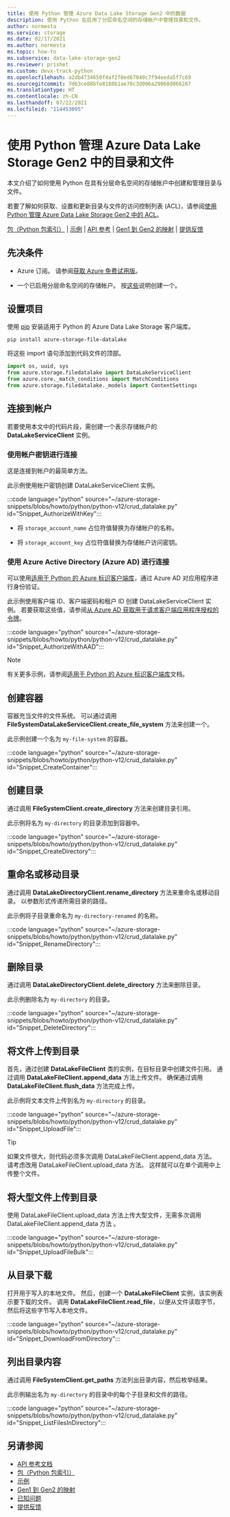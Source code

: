 ```yaml
---
title: 使用 Python 管理 Azure Data Lake Storage Gen2 中的数据
description: 使用 Python 在启用了分层命名空间的存储帐户中管理目录和文件。
author: normesta
ms.service: storage
ms.date: 02/17/2021
ms.author: normesta
ms.topic: how-to
ms.subservice: data-lake-storage-gen2
ms.reviewer: prishet
ms.custom: devx-track-python
ms.openlocfilehash: a2db4734650f4af2f0ed67040c7f94eeda5f7c69
ms.sourcegitcommit: 7d63ce88bfe8188b1ae70c3d006a29068d066287
ms.translationtype: HT
ms.contentlocale: zh-CN
ms.lasthandoff: 07/22/2021
ms.locfileid: "114453095"
---
```

# <a name="use-python-to-manage-directories-and-files-in-azure-data-lake-storage-gen2"></a>使用 Python 管理 Azure Data Lake Storage Gen2 中的目录和文件

本文介绍了如何使用 Python 在具有分层命名空间的存储帐户中创建和管理目录与文件。

若要了解如何获取、设置和更新目录与文件的访问控制列表 (ACL)，请参阅[使用 Python 管理 Azure Data Lake Storage Gen2 中的 ACL](data-lake-storage-acl-python.md)。

[包（Python 包索引）](https://pypi.org/project/azure-storage-file-datalake/) | [示例](https://github.com/Azure/azure-sdk-for-python/tree/master/sdk/storage/azure-storage-file-datalake/samples) | [API 参考](/python/api/azure-storage-file-datalake/azure.storage.filedatalake) | [Gen1 到 Gen2 的映射](https://github.com/Azure/azure-sdk-for-python/tree/master/sdk/storage/azure-storage-file-datalake/GEN1_GEN2_MAPPING.md) | [提供反馈](https://github.com/Azure/azure-sdk-for-python/issues)

## <a name="prerequisites"></a>先决条件

- Azure 订阅。 请参阅[获取 Azure 免费试用版](https://azure.microsoft.com/pricing/free-trial/)。

- 一个已启用分层命名空间的存储帐户。 按[这些](create-data-lake-storage-account.md)说明创建一个。

## <a name="set-up-your-project"></a>设置项目

使用 [pip](https://pypi.org/project/pip/) 安装适用于 Python 的 Azure Data Lake Storage 客户端库。

```
pip install azure-storage-file-datalake
```

将这些 import 语句添加到代码文件的顶部。

```python
import os, uuid, sys
from azure.storage.filedatalake import DataLakeServiceClient
from azure.core._match_conditions import MatchConditions
from azure.storage.filedatalake._models import ContentSettings
```

## <a name="connect-to-the-account"></a>连接到帐户

若要使用本文中的代码片段，需创建一个表示存储帐户的 **DataLakeServiceClient** 实例。 

### <a name="connect-by-using-an-account-key"></a>使用帐户密钥进行连接

这是连接到帐户的最简单方法。 

此示例使用帐户密钥创建 DataLakeServiceClient 实例。

:::code language="python" source="~/azure-storage-snippets/blobs/howto/python/python-v12/crud_datalake.py" id="Snippet_AuthorizeWithKey":::

- 将 `storage_account_name` 占位符值替换为存储帐户的名称。

- 将 `storage_account_key` 占位符值替换为存储帐户访问密钥。

### <a name="connect-by-using-azure-active-directory-azure-ad"></a>使用 Azure Active Directory (Azure AD) 进行连接

可以使用[适用于 Python 的 Azure 标识客户端库](https://pypi.org/project/azure-identity/)，通过 Azure AD 对应用程序进行身份验证。

此示例使用客户端 ID、客户端密码和租户 ID 创建 DataLakeServiceClient 实例。  若要获取这些值，请参阅[从 Azure AD 获取用于请求客户端应用程序授权的令牌](../common/storage-auth-aad-app.md)。

:::code language="python" source="~/azure-storage-snippets/blobs/howto/python/python-v12/crud_datalake.py" id="Snippet_AuthorizeWithAAD":::

> [!NOTE]
> 有关更多示例，请参阅[适用于 Python 的 Azure 标识客户端库](https://pypi.org/project/azure-identity/)文档。

## <a name="create-a-container"></a>创建容器

容器充当文件的文件系统。 可以通过调用 **FileSystemDataLakeServiceClient.create_file_system** 方法来创建一个。

此示例创建一个名为 `my-file-system` 的容器。

:::code language="python" source="~/azure-storage-snippets/blobs/howto/python/python-v12/crud_datalake.py" id="Snippet_CreateContainer":::

## <a name="create-a-directory"></a>创建目录

通过调用 **FileSystemClient.create_directory** 方法来创建目录引用。

此示例将名为 `my-directory` 的目录添加到容器中。 

:::code language="python" source="~/azure-storage-snippets/blobs/howto/python/python-v12/crud_datalake.py" id="Snippet_CreateDirectory":::

## <a name="rename-or-move-a-directory"></a>重命名或移动目录

通过调用 **DataLakeDirectoryClient.rename_directory** 方法来重命名或移动目录。 以参数形式传递所需目录的路径。 

此示例将子目录重命名为 `my-directory-renamed` 的名称。

:::code language="python" source="~/azure-storage-snippets/blobs/howto/python/python-v12/crud_datalake.py" id="Snippet_RenameDirectory":::

## <a name="delete-a-directory"></a>删除目录

通过调用 **DataLakeDirectoryClient.delete_directory** 方法来删除目录。

此示例删除名为 `my-directory` 的目录。  

:::code language="python" source="~/azure-storage-snippets/blobs/howto/python/python-v12/crud_datalake.py" id="Snippet_DeleteDirectory":::

## <a name="upload-a-file-to-a-directory"></a>将文件上传到目录

首先，通过创建 **DataLakeFileClient** 类的实例，在目标目录中创建文件引用。 通过调用 **DataLakeFileClient.append_data** 方法上传文件。 确保通过调用 **DataLakeFileClient.flush_data** 方法完成上传。

此示例将文本文件上传到名为 `my-directory` 的目录。   

:::code language="python" source="~/azure-storage-snippets/blobs/howto/python/python-v12/crud_datalake.py" id="Snippet_UploadFile":::

> [!TIP]
> 如果文件很大，则代码必须多次调用 DataLakeFileClient.append_data 方法。 请考虑改用 DataLakeFileClient.upload_data 方法。 这样就可以在单个调用中上传整个文件。 

## <a name="upload-a-large-file-to-a-directory"></a>将大型文件上传到目录

使用 DataLakeFileClient.upload_data 方法上传大型文件，无需多次调用 DataLakeFileClient.append_data 方法 。

:::code language="python" source="~/azure-storage-snippets/blobs/howto/python/python-v12/crud_datalake.py" id="Snippet_UploadFileBulk":::

## <a name="download-from-a-directory"></a>从目录下载 

打开用于写入的本地文件。 然后，创建一个 **DataLakeFileClient** 实例，该实例表示要下载的文件。 调用 **DataLakeFileClient.read_file**，以便从文件读取字节，然后将这些字节写入本地文件。 

:::code language="python" source="~/azure-storage-snippets/blobs/howto/python/python-v12/crud_datalake.py" id="Snippet_DownloadFromDirectory":::

## <a name="list-directory-contents"></a>列出目录内容

通过调用 **FileSystemClient.get_paths** 方法列出目录内容，然后枚举结果。

此示例输出名为 `my-directory` 的目录中的每个子目录和文件的路径。

:::code language="python" source="~/azure-storage-snippets/blobs/howto/python/python-v12/crud_datalake.py" id="Snippet_ListFilesInDirectory":::

## <a name="see-also"></a>另请参阅

- [API 参考文档](/python/api/azure-storage-file-datalake/azure.storage.filedatalake)
- [包（Python 包索引）](https://pypi.org/project/azure-storage-file-datalake/)
- [示例](https://github.com/Azure/azure-sdk-for-python/tree/master/sdk/storage/azure-storage-file-datalake/samples)
- [Gen1 到 Gen2 的映射](https://github.com/Azure/azure-sdk-for-python/tree/master/sdk/storage/azure-storage-file-datalake/GEN1_GEN2_MAPPING.md)
- [已知问题](data-lake-storage-known-issues.md#api-scope-data-lake-client-library)
- [提供反馈](https://github.com/Azure/azure-sdk-for-python/issues)